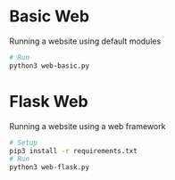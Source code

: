 # Basic Web
Running a website using default modules

```bash
# Run
python3 web-basic.py
```

# Flask Web
Running a website using a web framework

```bash
# Setup
pip3 install -r requirements.txt
# Run
python3 web-flask.py
```

